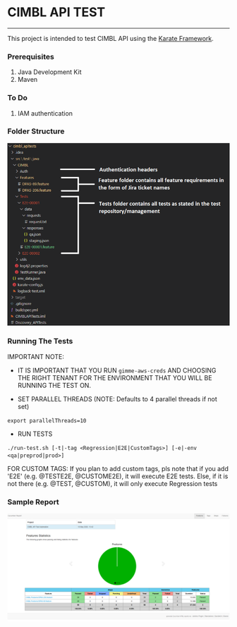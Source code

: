 # CIMBL API TEST
---
This project is intended to test CIMBL API using the [Karate Framework](https://intuit.github.io/karate/). 

### Prerequisites
1. Java Development Kit
2. Maven

### To Do
1. IAM authentication

### Folder Structure
![Folder Structure](doc/img/folder_structure.png "Folder Structure")

### Running The Tests

IMPORTANT NOTE: 
* IT IS IMPORTANT THAT YOU RUN `gimme-aws-creds` AND CHOOSING THE RIGHT TENANT FOR THE ENVIRONMENT THAT YOU WILL BE RUNNING THE TEST ON.

* SET PARALLEL THREADS (NOTE: Defaults to 4 parallel threads if not set) 

`export parallelThreads=10`

* RUN TESTS

`./run-test.sh [-t|-tag <Regression|E2E|CustomTags>] [-e|-env <qa|preprod|prod>]`

FOR CUSTOM TAGS: If you plan to add custom tags, pls note that if you add 'E2E' (e.g. @TESTE2E, @CUSTOME2E), it will execute E2E tests. Else, if it is not
there (e.g. @TEST, @CUSTOM), it will only execute Regression tests

### Sample Report
![Sample Report](doc/img/sample_report.png "Sample Report")


